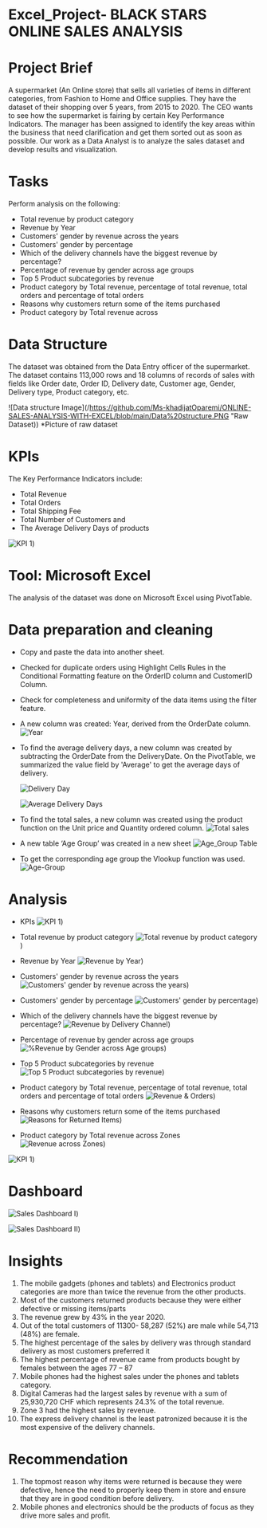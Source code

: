 # Excel_Project- BLACK STARS ONLINE SALES ANALYSIS



# Project Brief
A supermarket (An Online store) that sells all varieties of items in different categories, from Fashion to Home and Office supplies. They have the dataset of their shopping over 5 years, from 2015 to 2020. The CEO wants to see how the supermarket is fairing by certain Key Performance Indicators. The manager has been assigned to identify the key areas within the business that need clarification and get them sorted out as soon as possible.
Our work as a Data Analyst is to analyze the sales dataset and develop results and visualization.

# Tasks
Perform analysis on the following:
* Total revenue by product category
* Revenue by Year
* Customers' gender by revenue across the years
* Customers' gender by percentage
* Which of the delivery channels have the biggest revenue by percentage?
* Percentage of revenue by gender across age groups
* Top 5 Product subcategories by revenue
* Product category by Total revenue, percentage of total revenue, total orders and percentage of total orders
* Reasons why customers return some of the items purchased
* Product category by Total revenue across

# Data Structure
The dataset was obtained from the Data Entry officer of the supermarket. The dataset contains 113,000 rows and 18 columns of records of sales with fields like Order date, Order ID, Delivery date, Customer age, Gender, Delivery type, Product category, etc.

 ![Data structure Image](/https://github.com/Ms-khadijatOparemi/ONLINE-SALES-ANALYSIS-WITH-EXCEL/blob/main/Data%20structure.PNG "Raw Dataset))
*Picture of raw dataset

# KPIs
The Key Performance Indicators include: 
* Total Revenue
* Total Orders 
* Total Shipping Fee
* Total Number of Customers and 
* The Average Delivery Days of products
  
![KPI 1](https://github.com/Ms-khadijatOparemi/ONLINE-SALES-ANALYSIS-WITH-EXCEL/assets/133680175/89d74aa2-9fc8-4327-832f-1f6dfbe8aa75))

# Tool: Microsoft Excel
The analysis of the dataset was done on Microsoft Excel using PivotTable.

# Data preparation and cleaning
* Copy and paste the data into another sheet.
* Checked for duplicate orders using Highlight Cells Rules in the Conditional Formatting feature on the OrderID column and CustomerID Column.
* Check for completeness and uniformity of the data items using the filter feature.
* A new column was created: Year, derived from  the OrderDate column.
  ![Year](https://github.com/Ms-khadijatOparemi/ONLINE-SALES-ANALYSIS-WITH-EXCEL/assets/133680175/64861c69-26fc-4ade-a350-4c18b3b9791a)

* To find the average delivery days, a new column was created by subtracting the OrderDate from the DeliveryDate. On the PivotTable, we summarized the value field by 'Average' to get the average days of delivery.

  ![Delivery Day](https://github.com/Ms-khadijatOparemi/ONLINE-SALES-ANALYSIS-WITH-EXCEL/assets/133680175/0e6968c4-52a7-40a2-b275-018576d41d61)
  
  ![Average Delivery Days](https://github.com/Ms-khadijatOparemi/ONLINE-SALES-ANALYSIS-WITH-EXCEL/assets/133680175/b7d01699-cfb3-40d4-b701-8e7a2e443246)

* To find the total sales, a new column was created using the product function on the Unit price and Quantity ordered column.
  ![Total sales](https://github.com/Ms-khadijatOparemi/ONLINE-SALES-ANALYSIS-WITH-EXCEL/assets/133680175/ce309bb8-57ef-431f-8e59-d6b06fb32bc7)

* A new table ‘Age Group’ was created in a new sheet
  ![Age_Group Table](https://github.com/Ms-khadijatOparemi/ONLINE-SALES-ANALYSIS-WITH-EXCEL/assets/133680175/5e7701b3-622c-42b6-939c-f1c90a5223ef)

* To get the corresponding age group the Vlookup function was used.
![Age-Group](https://github.com/Ms-khadijatOparemi/ONLINE-SALES-ANALYSIS-WITH-EXCEL/assets/133680175/19e292e9-4444-4f48-b4b3-8e8df44fe08d)


# Analysis
 * KPIs
   ![KPI 1](https://github.com/Ms-khadijatOparemi/ONLINE-SALES-ANALYSIS-WITH-EXCEL/assets/133680175/89d74aa2-9fc8-4327-832f-1f6dfbe8aa75))
   
* Total revenue by product category
     ![Total revenue by product category](https://github.com/Ms-khadijatOparemi/ONLINE-SALES-ANALYSIS-WITH-EXCEL/blob/main/Rvenue%20by%20product%20category.JPG))
* Revenue by Year
 ![Revenue by Year](https://github.com/Ms-khadijatOparemi/ONLINE-SALES-ANALYSIS-WITH-EXCEL/blob/main/Revenue%20by%20Year.JPG))

* Customers' gender by revenue across the years
  ![Customers' gender by revenue across the years](https://github.com/Ms-khadijatOparemi/ONLINE-SALES-ANALYSIS-WITH-EXCEL/blob/main/Revenue%20by%20Gender%20by%20Year.JPG))
  
* Customers' gender by percentage
  ![Customers' gender by percentage](https://github.com/Ms-khadijatOparemi/ONLINE-SALES-ANALYSIS-WITH-EXCEL/blob/main/Gender%20by%20Percentage.JPG))
  
* Which of the delivery channels have the biggest revenue by percentage?
  ![Revenue by Delivery Channel](https://github.com/Ms-khadijatOparemi/ONLINE-SALES-ANALYSIS-WITH-EXCEL/blob/main/Revenue%20by%20Delivery%20Channel.JPG))
  
* Percentage of revenue by gender across age groups
  ![%Revenue by Gender across Age groups](https://github.com/Ms-khadijatOparemi/ONLINE-SALES-ANALYSIS-WITH-EXCEL/blob/main/%25Revenue%20by%20Gender%20across%20Age%20groups.JPG))
  
* Top 5 Product subcategories by revenue
 ![Top 5 Product subcategories by revenue](https://github.com/Ms-khadijatOparemi/ONLINE-SALES-ANALYSIS-WITH-EXCEL/blob/main/Top%205%20Sub%20Category.JPG))
  
* Product category by Total revenue, percentage of total revenue, total orders and percentage of total orders
  ![Revenue & Orders](https://github.com/Ms-khadijatOparemi/ONLINE-SALES-ANALYSIS-WITH-EXCEL/blob/main/Rvenue_Order.JPG))
  
* Reasons why customers return some of the items purchased
  ![Reasons for Returned Items](https://github.com/Ms-khadijatOparemi/ONLINE-SALES-ANALYSIS-WITH-EXCEL/blob/main/Retuned%20Items.JPG))
  
* Product category by Total revenue across Zones
  ![Revenue across Zones](https://github.com/Ms-khadijatOparemi/ONLINE-SALES-ANALYSIS-WITH-EXCEL/blob/main/Revenue%20by%20zone.JPG))
  
![KPI 1](https://github.com/Ms-khadijatOparemi/ONLINE-SALES-ANALYSIS-WITH-EXCEL/assets/133680175/89d74aa2-9fc8-4327-832f-1f6dfbe8aa75))

# Dashboard
![Sales Dashboard I](https://github.com/Ms-khadijatOparemi/ONLINE-SALES-ANALYSIS-WITH-EXCEL/blob/main/Sales%20Dashboard%20I.JPG))

![Sales Dashboard II](https://github.com/Ms-khadijatOparemi/ONLINE-SALES-ANALYSIS-WITH-EXCEL/blob/main/Sales%20Dashboard%20II.JPG))


# Insights
1. The mobile gadgets (phones and tablets) and Electronics product categories are more than twice the revenue from the other products.
2. Most of the customers returned products because they were either defective or missing items/parts
3. The revenue grew by 43% in the year 2020.
4. Out of the total customers of 11300- 58,287 (52%) are male while 54,713 (48%) are female.
5. The highest percentage of the sales by delivery was through standard delivery as most customers preferred it
6. The highest percentage of revenue came from products bought by females between the ages 77 – 87
7. Mobile phones had the highest sales under the phones and tablets category.
8. Digital Cameras had the largest sales by revenue with a sum of 25,930,720 CHF which represents 24.3% of the total revenue.
9. Zone 3 had the highest sales by revenue.
10. The express delivery channel is the least patronized because it is the most expensive of the delivery channels.


# Recommendation
1. The topmost reason why items were returned is because they were defective, hence the need to properly keep them in store and ensure that they are in good condition before delivery.
2. Mobile phones and electronics should be the products of focus as they drive more sales and profit.









